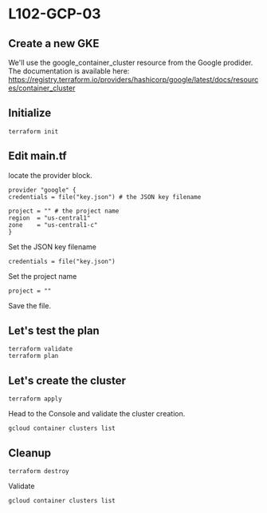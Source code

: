 # L102-GCP-03

## Create a new GKE

We'll use the google_container_cluster resource from the Google prodider. The documentation is available here:
https://registry.terraform.io/providers/hashicorp/google/latest/docs/resources/container_cluster

## Initialize

    terraform init

## Edit main.tf

locate the provider block.

    provider "google" {
    credentials = file("key.json") # the JSON key filename

    project = "" # the project name
    region  = "us-central1"
    zone    = "us-central1-c"
    }

Set the JSON key filename

    credentials = file("key.json")

Set the project name

    project = ""

Save the file.

## Let's test the plan

    terraform validate
    terraform plan

## Let's create the cluster

    terraform apply

Head to the Console and validate the cluster creation.

    gcloud container clusters list

## Cleanup

    terraform destroy

Validate

    gcloud container clusters list
